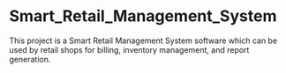 # Smart_Retail_Management_System
This project is a Smart Retail Management System software which can be used by retail shops for billing, inventory management, and report generation.
